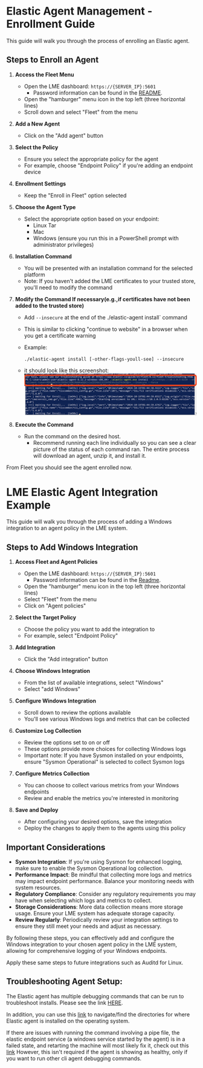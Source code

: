 # Elastic Agent Management - Enrollment Guide

This guide will walk you through the process of enrolling an Elastic agent.

## Steps to Enroll an Agent

1. **Access the Fleet Menu**
   - Open the LME dashboard: `https://{SERVER_IP}:5601`
      - Password information can be found in the [README](/README.md#retrieving-passwords-passwords).
   - Open the "hamburger" menu icon in the top left (three horizontal lines)
   - Scroll down and select "Fleet" from the menu

2. **Add a New Agent**
   - Click on the "Add agent" button

3. **Select the Policy**
   - Ensure you select the appropriate policy for the agent
   - For example, choose "Endpoint Policy" if you're adding an endpoint device

4. **Enrollment Settings**
   - Keep the "Enroll in Fleet" option selected

5. **Choose the Agent Type**
   - Select the appropriate option based on your endpoint:
     - Linux Tar
     - Mac
     - Windows (ensure you run this in a PowerShell prompt with administrator privileges)

6. **Installation Command**
   - You will be presented with an installation command for the selected platform
   - Note: If you haven't added the LME certificates to your trusted store, you'll need to modify the command

7. **Modify the Command If necessary(e.g.,if certificates have not been added to the trusted store)**
   - Add `--insecure` at the end of the ./elastic-agent install` command
   - This is similar to clicking "continue to website" in a browser when you get a certificate warning
   - Example:
     ```
     ./elastic-agent install [-other-flags-youll-see] --insecure
     ```
     
   - it should look like this screenshot:
![example-screenshot](/docs/imgs/insecure-powershell.png)

8. **Execute the Command**
   - Run the command on the desired host.
      - Recommend running each line individually so you can see a clear picture of the status of each command ran. The entire process will download an agent, unzip it, and install it.

From Fleet you should see the agent enrolled now.

# LME Elastic Agent Integration Example

This guide will walk you through the process of adding a Windows integration to an agent policy in the LME system.

## Steps to Add Windows Integration

1. **Access Fleet and Agent Policies**
   - Open the LME dashboard: `https://{SERVER_IP}:5601`
      - Password information can be found in the [Readme](https://github.com/cisagov/LME/blob/tylmorr-QoL-improvements/README.md#retrieving-passwords-passwords).
   - Open the "hamburger" menu icon in the top left (three horizontal lines)
   - Select "Fleet" from the menu
   - Click on "Agent policies"

2. **Select the Target Policy**
   - Choose the policy you want to add the integration to
   - For example, select "Endpoint Policy"

3. **Add Integration**
   - Click the "Add integration" button

4. **Choose Windows Integration**
   - From the list of available integrations, select "Windows"
   - Select "add Windows"

5. **Configure Windows Integration**
   - Scroll down to review the options available
   - You'll see various Windows logs and metrics that can be collected

6. **Customize Log Collection**
   - Review the options set to on or off
   - These options provide more choices for collecting Windows logs
   - Important note: If you have Sysmon installed on your endpoints, ensure "Sysmon Operational" is selected to collect Sysmon logs

7. **Configure Metrics Collection**
   - You can choose to collect various metrics from your Windows endpoints
   - Review and enable the metrics you're interested in monitoring

8. **Save and Deploy**
   - After configuring your desired options, save the integration
   - Deploy the changes to apply them to the agents using this policy

## Important Considerations

- **Sysmon Integration**: If you're using Sysmon for enhanced logging, make sure to enable the Sysmon Operational log collection.
- **Performance Impact**: Be mindful that collecting more logs and metrics may impact endpoint performance. Balance your monitoring needs with system resources.
- **Regulatory Compliance**: Consider any regulatory requirements you may have when selecting which logs and metrics to collect.
- **Storage Considerations**: More data collection means more storage usage. Ensure your LME system has adequate storage capacity.
- **Review Regularly**: Periodically review your integration settings to ensure they still meet your needs and adjust as necessary.

By following these steps, you can effectively add and configure the Windows integration to your chosen agent policy in the LME system, allowing for comprehensive logging of your Windows endpoints.

Apply these same steps to future integrations such as Auditd for Linux.

## Troubleshooting Agent Setup:
The Elastic agent has multiple debugging commands that can be run to troubleshoot installs. Please see the link [HERE](https://www.elastic.co/guide/en/fleet/current/elastic-agent-cmd-options.html). 

In addition, you can use this [link](https://www.elastic.co/guide/en/fleet/current/installation-layout.html) to navigate/find the directories for where Elastic agent is installed on the operating system.

If there are issues with running the command involving a pipe file, the elastic endpoint service (a windows service started by the agent) is in a failed state, and retarting the machine will most likely fix it, check out this [link](https://discuss.elastic.co/t/windows-pipe-elastic-agent-system-access-is-denied/316344) However, this isn't required if the agent is showing as healthy, only if you want to run other cli agent debugging commands.


